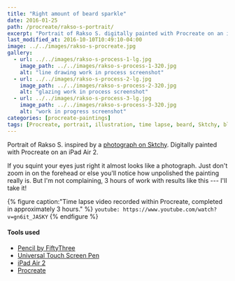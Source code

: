 ```yaml
---
title: "Right amount of beard sparkle"
date: 2016-01-25
path: /procreate/rakso-s-portrait/
excerpt: "Portrait of Rakso S. digitally painted with Procreate on an iPad."
last_modified_at: 2016-10-10T10:49:10-04:00
image: ../../images/rakso-s-procreate.jpg
gallery:
  - url: ../../images/rakso-s-process-1-lg.jpg
    image_path: ../../images/rakso-s-process-1-320.jpg
    alt: "line drawing work in process screenshot"
  - url: ../../images/rakso-s-process-2-lg.jpg
    image_path: ../../images/rakso-s-process-2-320.jpg
    alt: "glazing work in process screenshot"
  - url: ../../images/rakso-s-process-3-lg.jpg
    image_path: ../../images/rakso-s-process-3-320.jpg
    alt: "work in progress screenshot"
categories: [procreate-paintings]
tags: [Procreate, portrait, illustration, time lapse, beard, Sktchy, black and white]
---
```


Portrait of Rakso S. inspired by a [photograph on Sktchy](https://sktchy.com/a4RQUD). Digitally painted with Procreate on an iPad Air 2.

If you squint your eyes just right it almost looks like a photograph. Just don't zoom in on the forehead or else you'll notice how unpolished the painting really is. But I'm not complaining, 3 hours of work with results like this --- I'll take it!

{% figure caption:"Time lapse video recorded within Procreate, completed in approximately 3 hours." %}
`youtube: https://www.youtube.com/watch?v=gn6it_JASKY`
{% endfigure %}

#### Tools used

- [Pencil by FiftyThree](https://www.amazon.com/FiftyThree-Digital-Stylus-Pencil-iPhone/dp/B01JJBUYR4/ref=as_li_ss_tl?keywords=pencil+53&qid=1550586265&s=gateway&sr=8-3&linkCode=ll1&tag=mademist-20&linkId=0134793cb840affff60f2e45a7f64678&language=en_US)
- [Universal Touch Screen Pen](https://www.amazon.com/gp/product/B00575TN42/ref=as_li_ss_tl?ie=UTF8&camp=1789&creative=390957&creativeASIN=B00575TN42&linkCode=as2&tag=mademist-20)
- [iPad Air 2](https://en.wikipedia.org/wiki/IPad_Air_2)
- [Procreate](https://procreate.art/)
